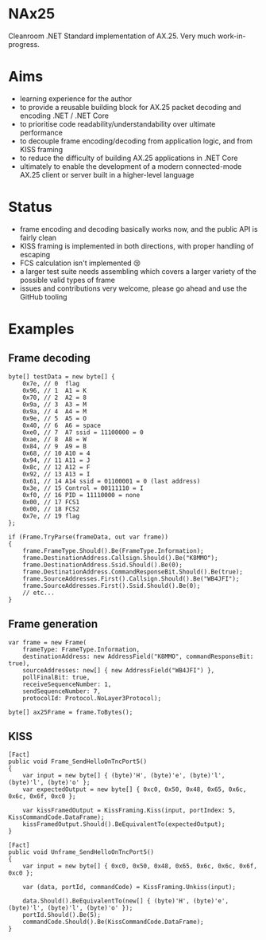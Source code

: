 # NAx25
Cleanroom .NET Standard implementation of AX.25. Very much work-in-progress.

# Aims
- learning experience for the author
- to provide a reusable building block for AX.25 packet decoding and encoding .NET / .NET Core
- to prioritise code readability/understandability over ultimate performance
- to decouple frame encoding/decoding from application logic, and from KISS framing
- to reduce the difficulty of building AX.25 applications in .NET Core
- ultimately to enable the development of a modern connected-mode AX.25 client or server built in a higher-level language

# Status
- frame encoding and decoding basically works now, and the public API is fairly clean
- KISS framing is implemented in both directions, with proper handling of escaping
- FCS calculation isn't implemented :cry:
- a larger test suite needs assembling which covers a larger variety of the possible valid types of frame
- issues and contributions very welcome, please go ahead and use the GitHub tooling

# Examples
## Frame decoding
```
byte[] testData = new byte[] {
    0x7e, // 0  flag
    0x96, // 1  A1 = K
    0x70, // 2  A2 = 8
    0x9a, // 3  A3 = M
    0x9a, // 4  A4 = M
    0x9e, // 5  A5 = O
    0x40, // 6  A6 = space
    0xe0, // 7  A7 ssid = 11100000 = 0
    0xae, // 8  A8 = W
    0x84, // 9  A9 = B
    0x68, // 10 A10 = 4
    0x94, // 11 A11 = J
    0x8c, // 12 A12 = F
    0x92, // 13 A13 = I
    0x61, // 14 A14 ssid = 01100001 = 0 (last address)
    0x3e, // 15 Control = 00111110 = I
    0xf0, // 16 PID = 11110000 = none
    0x00, // 17 FCS1
    0x00, // 18 FCS2
    0x7e, // 19 flag
};

if (Frame.TryParse(frameData, out var frame))
{
    frame.FrameType.Should().Be(FrameType.Information);
    frame.DestinationAddress.Callsign.Should().Be("K8MMO");
    frame.DestinationAddress.Ssid.Should().Be(0);
    frame.DestinationAddress.CommandResponseBit.Should().Be(true);
    frame.SourceAddresses.First().Callsign.Should().Be("WB4JFI");
    frame.SourceAddresses.First().Ssid.Should().Be(0);
    // etc...
}
```

## Frame generation
```
var frame = new Frame(
    frameType: FrameType.Information,
    destinationAddress: new AddressField("K8MMO", commandResponseBit: true),
    sourceAddresses: new[] { new AddressField("WB4JFI") },
    pollFinalBit: true,
    receiveSequenceNumber: 1,
    sendSequenceNumber: 7,
    protocolId: Protocol.NoLayer3Protocol);

byte[] ax25Frame = frame.ToBytes();
```

## KISS
```
[Fact]
public void Frame_SendHelloOnTncPort5()
{
    var input = new byte[] { (byte)'H', (byte)'e', (byte)'l', (byte)'l', (byte)'o' };
    var expectedOutput = new byte[] { 0xc0, 0x50, 0x48, 0x65, 0x6c, 0x6c, 0x6f, 0xc0 };

    var kissFramedOutput = KissFraming.Kiss(input, portIndex: 5, KissCommandCode.DataFrame);
    kissFramedOutput.Should().BeEquivalentTo(expectedOutput);
}

[Fact]
public void Unframe_SendHelloOnTncPort5()
{
    var input = new byte[] { 0xc0, 0x50, 0x48, 0x65, 0x6c, 0x6c, 0x6f, 0xc0 };
            
    var (data, portId, commandCode) = KissFraming.Unkiss(input);

    data.Should().BeEquivalentTo(new[] { (byte)'H', (byte)'e', (byte)'l', (byte)'l', (byte)'o' });
    portId.Should().Be(5);
    commandCode.Should().Be(KissCommandCode.DataFrame);
}
```
